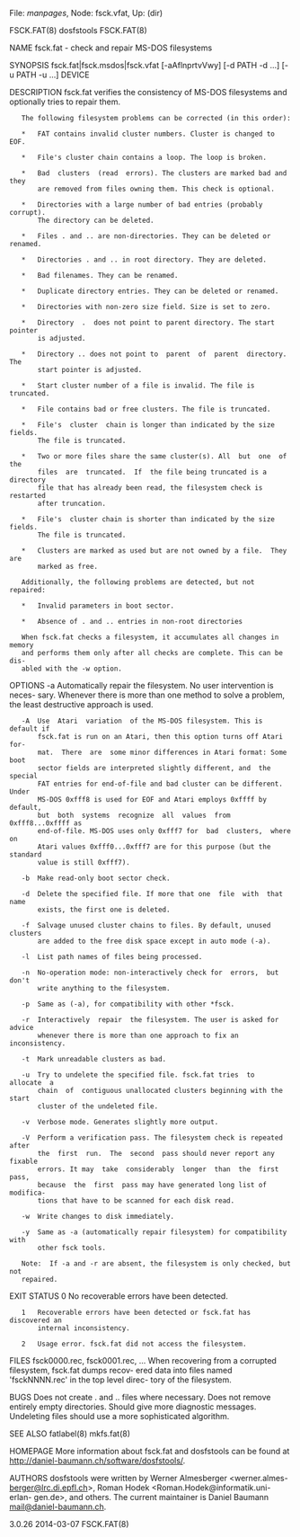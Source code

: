 File: *manpages*,  Node: fsck.vfat,  Up: (dir)

FSCK.FAT(8)                       dosfstools                       FSCK.FAT(8)



NAME
       fsck.fat - check and repair MS-DOS filesystems


SYNOPSIS
       fsck.fat|fsck.msdos|fsck.vfat [-aAflnprtvVwy] [-d PATH -d ...] [-u PATH
       -u ...] DEVICE


DESCRIPTION
       fsck.fat verifies the consistency of MS-DOS filesystems and  optionally
       tries to repair them.

       The following filesystem problems can be corrected (in this order):

       *   FAT contains invalid cluster numbers. Cluster is changed to EOF.

       *   File's cluster chain contains a loop. The loop is broken.

       *   Bad  clusters  (read  errors). The clusters are marked bad and they
           are removed from files owning them. This check is optional.

       *   Directories with a large number of bad entries (probably  corrupt).
           The directory can be deleted.

       *   Files . and .. are non-directories. They can be deleted or renamed.

       *   Directories . and .. in root directory. They are deleted.

       *   Bad filenames. They can be renamed.

       *   Duplicate directory entries. They can be deleted or renamed.

       *   Directories with non-zero size field. Size is set to zero.

       *   Directory  .  does not point to parent directory. The start pointer
           is adjusted.

       *   Directory .. does not point to  parent  of  parent  directory.  The
           start pointer is adjusted.

       *   Start cluster number of a file is invalid. The file is truncated.

       *   File contains bad or free clusters. The file is truncated.

       *   File's  cluster  chain is longer than indicated by the size fields.
           The file is truncated.

       *   Two or more files share the same cluster(s). All  but  one  of  the
           files  are  truncated.  If  the file being truncated is a directory
           file that has already been read, the filesystem check is  restarted
           after truncation.

       *   File's  cluster chain is shorter than indicated by the size fields.
           The file is truncated.

       *   Clusters are marked as used but are not owned by a file.  They  are
           marked as free.

       Additionally, the following problems are detected, but not repaired:

       *   Invalid parameters in boot sector.

       *   Absence of . and .. entries in non-root directories

       When fsck.fat checks a filesystem, it accumulates all changes in memory
       and performs them only after all checks are complete. This can be  dis-
       abled with the -w option.


OPTIONS
       -a  Automatically repair the filesystem. No user intervention is neces-
           sary. Whenever there is more than one method to  solve  a  problem,
           the least destructive approach is used.

       -A  Use  Atari  variation  of the MS-DOS filesystem. This is default if
           fsck.fat is run on an Atari, then this option turns off Atari  for-
           mat.  There  are  some minor differences in Atari format: Some boot
           sector fields are interpreted slightly different, and  the  special
           FAT entries for end-of-file and bad cluster can be different. Under
           MS-DOS 0xfff8 is used for EOF and Atari employs 0xffff by  default,
           but  both  systems  recognize  all  values  from 0xfff8...0xffff as
           end-of-file. MS-DOS uses only 0xfff7 for  bad  clusters,  where  on
           Atari values 0xfff0...0xfff7 are for this purpose (but the standard
           value is still 0xfff7).

       -b  Make read-only boot sector check.

       -d  Delete the specified file. If more that one  file  with  that  name
           exists, the first one is deleted.

       -f  Salvage unused cluster chains to files. By default, unused clusters
           are added to the free disk space except in auto mode (-a).

       -l  List path names of files being processed.

       -n  No-operation mode: non-interactively check for  errors,  but  don't
           write anything to the filesystem.

       -p  Same as (-a), for compatibility with other *fsck.

       -r  Interactively  repair  the filesystem. The user is asked for advice
           whenever there is more than one approach to fix an inconsistency.

       -t  Mark unreadable clusters as bad.

       -u  Try to undelete the specified file. fsck.fat tries  to  allocate  a
           chain  of  contiguous unallocated clusters beginning with the start
           cluster of the undeleted file.

       -v  Verbose mode. Generates slightly more output.

       -V  Perform a verification pass. The filesystem check is repeated after
           the  first  run.  The  second  pass should never report any fixable
           errors. It may  take  considerably  longer  than  the  first  pass,
           because  the  first  pass may have generated long list of modifica-
           tions that have to be scanned for each disk read.

       -w  Write changes to disk immediately.

       -y  Same as -a (automatically repair filesystem) for compatibility with
           other fsck tools.

       Note:  If -a and -r are absent, the filesystem is only checked, but not
       repaired.


EXIT STATUS
       0   No recoverable errors have been detected.

       1   Recoverable errors have been detected or fsck.fat has discovered an
           internal inconsistency.

       2   Usage error. fsck.fat did not access the filesystem.


FILES
       fsck0000.rec, fsck0001.rec, ...
           When  recovering from a corrupted filesystem, fsck.fat dumps recov-
           ered data into files named 'fsckNNNN.rec' in the top  level  direc-
           tory of the filesystem.


BUGS
       Does  not  create  .  and  ..  files  where  necessary. Does not remove
       entirely empty  directories.  Should  give  more  diagnostic  messages.
       Undeleting files should use a more sophisticated algorithm.


SEE ALSO
       fatlabel(8)
       mkfs.fat(8)


HOMEPAGE
       More  information  about  fsck.fat  and  dosfstools  can  be  found  at
       <http://daniel-baumann.ch/software/dosfstools/>.


AUTHORS
       dosfstools  were   written   by   Werner   Almesberger   <werner.almes-
       berger@lrc.di.epfl.ch>,  Roman Hodek <Roman.Hodek@informatik.uni-erlan-
       gen.de>,  and  others.  The  current  maintainer  is   Daniel   Baumann
       <mail@daniel-baumann.ch>.



3.0.26                            2014-03-07                       FSCK.FAT(8)
